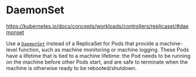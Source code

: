 # DaemonSet
https://kubernetes.io/docs/concepts/workloads/controllers/replicaset/#daemonset

Use a [`DaemonSet`](https://kubernetes.io/docs/concepts/workloads/controllers/daemonset/) instead of a ReplicaSet for Pods that provide a machine-level function, such as machine monitoring or machine logging. These Pods have a lifetime that is tied to a machine lifetime: the Pod needs to be running on the machine before other Pods start, and are safe to terminate when the machine is otherwise ready to be rebooted/shutdown.
